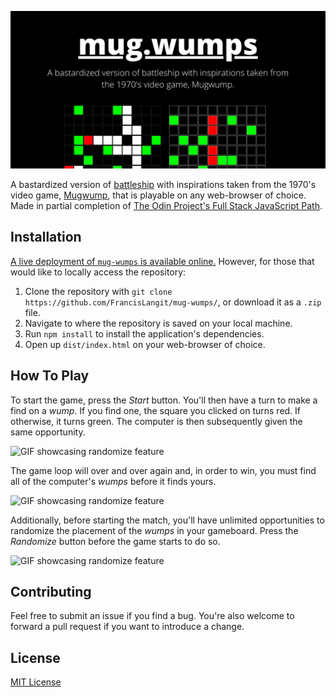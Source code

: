 ![Banner](./readme_assets/banner.png)

A bastardized version of [battleship](https://en.wikipedia.org/wiki/Battleship_(game)) with inspirations taken from the 1970's video game, [Mugwump](https://en.wikipedia.org/wiki/Mugwump_(video_game)), that is playable on any web-browser of choice. Made in partial completion of [The Odin Project's Full Stack JavaScript Path](https://www.theodinproject.com/paths/full-stack-javascript).

## Installation
[A live deployment of `mug-wumps` is available online.](https://francislangit.github.io/mug-wumps/) However, for those that would like to locally access the repository:

1. Clone the repository with `git clone https://github.com/FrancisLangit/mug-wumps/`, or download it as a `.zip` file.
2. Navigate to where the repository is saved on your local machine.
3. Run `npm install` to install the application's dependencies.
4. Open up `dist/index.html` on your web-browser of choice.

## How To Play

To start the game, press the *Start* button. You'll then have a turn to make a find on a *wump*. If you find one, the square you clicked  on turns red. If otherwise, it turns green. The computer is then subsequently given the same opportunity.

![GIF showcasing randomize feature](./readme_assets/playing_game.gif)

The game loop will over and over again and, in order to win, you must find all of the computer's *wumps* before it finds yours. 

![GIF showcasing randomize feature](./readme_assets/win_demonstration.gif)

Additionally, before starting the match, you'll have unlimited opportunities to randomize the placement of the *wumps* in your gameboard. Press the *Randomize* button before the game starts to do so.

![GIF showcasing randomize feature](./readme_assets/randomize_feature.gif)

## Contributing

Feel free to submit an issue if you find a bug. You're also welcome to forward a pull request if you want to introduce a change.

## License

[MIT License](https://github.com/FrancisLangit/mug-wumps/blob/main/LICENSE)
